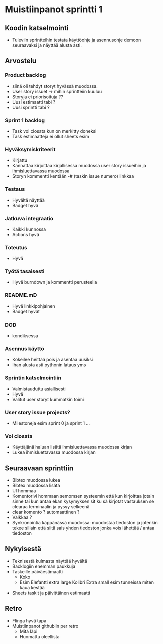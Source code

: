 # Muistiinpanot sprintti 1

## Koodin katselmointi

 * Tuleviin sprintteihin testata käyttöohje ja asennusohje demoon seuraavaksi ja näyttää alusta asti.

## Arvostelu 

### Product backlog
  * siinä oli tehdyt storyt hyvässä muodossa.
  * User story issuet -> mihin sprintteiin kuuluu
  * Storyja ei priorisoituja ??
  * Uusi estimaatti tabi ?
  * Uusi sprintti tabi ?
 
### Sprint 1 backlog
  * Task voi closata kun on merkitty doneksi
  * Task estimaatteja ei ollut sheets esim
 
### Hyväksymiskriteerit
  * Kirjattu
  * Kannattaa kirjoittaa kirjallisessa muodossa user story issueihin ja ihmisluettavassa muodossa
  * Storyn kommentti kentään -# (taskin issue numero) linkkaa
 
### Testaus
  * Hyvältä näyttää
  * Badget hyvä
 
### Jatkuva integraatio
  * Kaikki kunnossa 
  * Actions hyvä
 
### Toteutus
  * Hyvä
 
### Työtä tasaisesti
  * Hyvä burndown ja kommentti perusteella
 
###  README.mD
  * Hyvä linkkipohjainen
  * Badget hyvät
  
###  DOD
  * kondiksessa
 
### Asennus käyttö
  * Kokeilee heittää pois ja asentaa uusiksi
  * Ihan alusta asti pythonin lataus yms

### Sprintin katselmointiin
  * Valmistauduttu asiallisesti
  * Hyvä
  * Valitut user storyt kummatkin toimi
 
### User story issue projects?
  * Milestoneja esim sprint 0 ja sprint 1 ...
 
### Voi closata
  * Käyttäjänä haluan lisätä ihmisluettavassa muodossa kirjan
  * Lukea ihmisluettavassa muodossa kirjan
 
## Seuraavaan sprinttiin
 
 * Bibtex muodossa lukea
 * Bibtex muodossa lisätä
 * UI hommaa
  * Komentorivi hommaan semomsen systeemin että kun kirjoittaa jotain sinne tai kun antaa ekan kysymyksen sit ku sä kirjotat vastauksen se clearaa terminaalin ja pysyy selkeenä
  * clear komento ? automaattinen ?
  * Valkkaa ?
  * Synkronointia käppänässä muodossa: muodostaa tiedoston ja jotenkin tekee sillain että siitä sais yhden tiedoston jonka vois lähettää / antaa tiedoston

## Nykyisestä 
 * Teknisestä kulmasta näyttää hyvältä
 * Backlogiin enemmän paukkuja
 * Taskeille päiväestimaatti
   * Koko 
   * Esim Elefantti extra large Kolibri Extra small esim tunneissa miten kaua kestää
 * Sheets taskit ja päivittäinen estimaatti

## Retro

 * Flinga hyvä tapa
 * Muistiinpanot githubiin per retro
   * Mitä läpi
   * Huomattu oleellista

